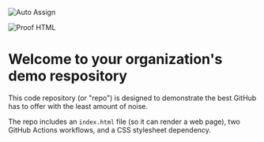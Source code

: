 ![Auto Assign](https://github.com/TICY-Tianying-Technology/demo-repository/actions/workflows/auto-assign.yml/badge.svg)

![Proof HTML](https://github.com/TICY-Tianying-Technology/demo-repository/actions/workflows/proof-html.yml/badge.svg)

# Welcome to your organization's demo respository
This code repository (or "repo") is designed to demonstrate the best GitHub has to offer with the least amount of noise.

The repo includes an `index.html` file (so it can render a web page), two GitHub Actions workflows, and a CSS stylesheet dependency.
